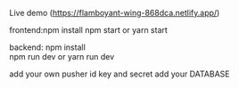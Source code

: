 
Live demo (https://flamboyant-wing-868dca.netlify.app/)

frontend:npm install
npm start or yarn start

backend: npm install
<br/>
npm run dev or yarn run dev

add your own pusher id key and secret
add your DATABASE




 
 
 

 